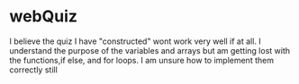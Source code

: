# webQuiz
I believe the quiz I have "constructed" wont work very well if at all.
I understand the purpose of the variables and arrays but am getting lost with the functions,if else, and for loops. I am unsure how to implement them correctly still